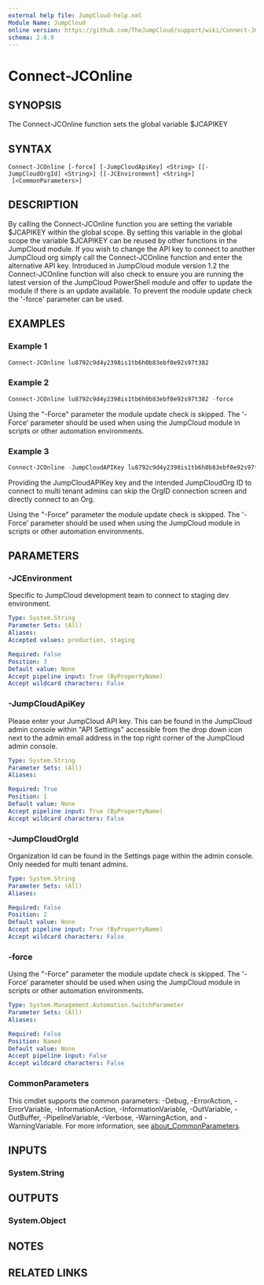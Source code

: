 ```yaml
---
external help file: JumpCloud-help.xml
Module Name: JumpCloud
online version: https://github.com/TheJumpCloud/support/wiki/Connect-JCOnline
schema: 2.0.0
---
```


# Connect-JCOnline

## SYNOPSIS
The Connect-JCOnline function sets the global variable $JCAPIKEY

## SYNTAX

```
Connect-JCOnline [-force] [-JumpCloudApiKey] <String> [[-JumpCloudOrgId] <String>] [[-JCEnvironment] <String>]
 [<CommonParameters>]
```

## DESCRIPTION
By calling the Connect-JCOnline function you are setting the variable $JCAPIKEY within the global scope. By setting this variable in the global scope the variable $JCAPIKEY can be reused by other functions in the JumpCloud module. If you wish to change the API key to connect to another JumpCloud org simply call the Connect-JCOnline function and enter the alternative API key.
Introduced in JumpCloud module version 1.2 the Connect-JCOnline function will also check to ensure you are running the latest version of the JumpCloud PowerShell module and offer to update the module if there is an update available.
To prevent the module update check the '-force' parameter can be used.

## EXAMPLES

### Example 1
```powershell
Connect-JCOnline lu8792c9d4y2398is1tb6h0b83ebf0e92s97t382
```

### Example 2
```powershell
Connect-JCOnline lu8792c9d4y2398is1tb6h0b83ebf0e92s97t382 -force
```

Using the "-Force" parameter the module update check is skipped. The '-Force' parameter should be used when using the JumpCloud module in scripts or other automation environments.

### Example 3
```powershell
Connect-JCOnline -JumpCloudAPIKey lu8792c9d4y2398is1tb6h0b83ebf0e92s97t382 -JumpCloudOrgID 5b5o13o06tsand0c29a0t3s6 -force
```

Providing the JumpCloudAPIKey key and the intended JumpCloudOrg ID to connect to multi tenant admins can skip the OrgID connection screen and directly connect to an Org.

Using the "-Force" parameter the module update check is skipped. The '-Force' parameter should be used when using the JumpCloud module in scripts or other automation environments.

## PARAMETERS

### -JCEnvironment
Specific to JumpCloud development team to connect to staging dev environment.

```yaml
Type: System.String
Parameter Sets: (All)
Aliases:
Accepted values: production, staging

Required: False
Position: 3
Default value: None
Accept pipeline input: True (ByPropertyName)
Accept wildcard characters: False
```

### -JumpCloudApiKey
Please enter your JumpCloud API key.
This can be found in the JumpCloud admin console within "API Settings" accessible from the drop down icon next to the admin email address in the top right corner of the JumpCloud admin console.

```yaml
Type: System.String
Parameter Sets: (All)
Aliases:

Required: True
Position: 1
Default value: None
Accept pipeline input: True (ByPropertyName)
Accept wildcard characters: False
```

### -JumpCloudOrgId
Organization Id can be found in the Settings page within the admin console.
Only needed for multi tenant admins.

```yaml
Type: System.String
Parameter Sets: (All)
Aliases:

Required: False
Position: 2
Default value: None
Accept pipeline input: True (ByPropertyName)
Accept wildcard characters: False
```

### -force
Using the "-Force" parameter the module update check is skipped.
The '-Force' parameter should be used when using the JumpCloud module in scripts or other automation environments.

```yaml
Type: System.Management.Automation.SwitchParameter
Parameter Sets: (All)
Aliases:

Required: False
Position: Named
Default value: None
Accept pipeline input: False
Accept wildcard characters: False
```

### CommonParameters
This cmdlet supports the common parameters: -Debug, -ErrorAction, -ErrorVariable, -InformationAction, -InformationVariable, -OutVariable, -OutBuffer, -PipelineVariable, -Verbose, -WarningAction, and -WarningVariable. For more information, see [about_CommonParameters](http://go.microsoft.com/fwlink/?LinkID=113216).

## INPUTS

### System.String

## OUTPUTS

### System.Object
## NOTES

## RELATED LINKS
